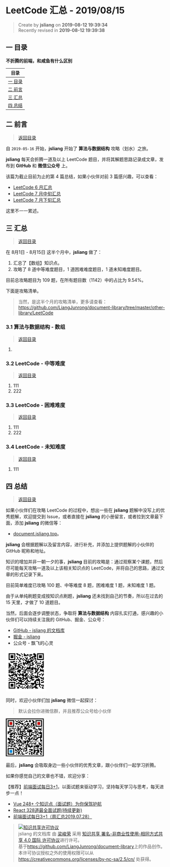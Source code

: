 LeetCode 汇总 - 2019/08/15
===

> Create by **jsliang** on **2019-08-12 19:39:34**  
> Recently revised in **2019-08-12 19:39:38**

## <a name="chapter-one" id="chapter-one">一 目录</a>

**不折腾的前端，和咸鱼有什么区别**

| 目录 |
| --- | 
| [一 目录](#chapter-one) | 
| <a name="catalog-chapter-two" id="catalog-chapter-two"></a>[二 前言](#chapter-two) |
| <a name="catalog-chapter-three" id="catalog-chapter-three"></a>[三 汇总](#chapter-three) |
| <a name="catalog-chapter-four" id="catalog-chapter-four"></a>[四 总结](#chapter-four) |

## <a name="chapter-two" id="chapter-two">二 前言</a>

> [返回目录](#chapter-one)

自 `2019-05-16` 开始，**jsliang** 开始了 **算法与数据结构** 攻略（划水）之旅。

**jsliang** 每天会折腾一道及以上 LeetCode 题目，并将其解题思路记录成文章，发布到 **GitHub** 和 **微信公众号** 上。

该篇为截止目前为止的第 4 篇总结，如果小伙伴对前 3 篇感兴趣，可以查看：

* [LeetCode 6 月汇总](https://github.com/LiangJunrong/document-library/blob/master/other-library/LeetCode/LeetCode-summary/2019-06.md)
* [LeetCode 7 月中旬汇总](https://github.com/LiangJunrong/document-library/blob/master/other-library/LeetCode/LeetCode-summary/2019-07-15.md)
* [LeetCode 7 月下旬汇总](https://github.com/LiangJunrong/document-library/blob/master/other-library/LeetCode/LeetCode-summary/2019-07-30.md)

这里不一一累述。

## <a name="chapter-three" id="chapter-three">三 汇总</a>

> [返回目录](#chapter-one)

在 8月1日 - 8月15日 这半个月中，**jsliang** 做了：

1. 汇总了【数组】知识点。
2. 攻略了 8 道中等难度题目，1 道困难难度题目，1 道未知难度题目。

目前总攻略题目为 109 题，在所有题目数（1142）中的占比为 9.54%。

下面是攻略清单。

> 当然，是这半个月的攻略清单，更多请查看：https://github.com/LiangJunrong/document-library/tree/master/other-library/LeetCode

### <a name="chapter-three-one" id="chapter-three-one">3.1 算法与数据结构 - 数组</a>

> [返回目录](#chapter-one)

1. 

### <a name="chapter-three-two" id="chapter-three-two">3.2 LeetCode - 中等难度</a>

> [返回目录](#chapter-one)

1. 111
2. 222

### <a name="chapter-three-three" id="chapter-three-three">3.3 LeetCode - 困难难度</a>

> [返回目录](#chapter-one)

1. 111
2. 222

### <a name="chapter-three-four" id="chapter-three-four">3.4 LeetCode - 未知难度</a>

> [返回目录](#chapter-one)

1. 111

## <a name="chapter-four" id="chapter-four">四 总结</a>

> [返回目录](#chapter-one)

如果小伙伴们在攻略 LeetCode 的过程中，想出一些在 **jsliang** 题解中没写上的优秀题解，欢迎提交到 Issue，或者直接在 **jsliang** 的小册留言，或者拉到文章最下面，添加 **jsliang** 的微信等：

* [document.jsliang.top](http://document.jsliang.top/)。

**jsliang** 会根据题解以及留言内容，进行补充，并添加上提供题解的小伙伴的 GitHub 昵称和地址。

知识的增加并非一朝一夕的事，**jsliang** 目前的攻略是：通过观察某个课题，然后尽可能每天攻略一道及以上该相关知识点的 LeetCode，并将自己的思路，通过文章的形式记录下来。

目前简单难度已攻略 100 题、中等难度 8 题，困难难度 1 题，未知难度 1 题。

由于从单纯刷题变成按知识点刷题，**jsliang** 还未找到自己的节奏，所以在过去的 15 天里，才做了 10 道题目。

当然，后面会逐步调整状态，争取将 **算法与数据结构** 内容扎实打通，感兴趣的小伙伴们可以持续关注我的 GitHub、掘金、公众号：

* [GitHub - jsliang 的文档库](https://github.com/LiangJunrong/document-library)
* [掘金 - jsliang](https://juejin.im/user/584613ba128fe10058b3cf68/posts)
* 公众号 - 飘飞的心灵

![图](../../../public-repertory/img/z-small-wechat-public-address.jpg)

同时，欢迎小伙伴们加 **jsliang** 微信一起探讨：

> 默认会拉你进微信群，并且推荐公众号给小伙伴

![图](../../../public-repertory/img/z-small-wechat.jpeg)

最后，**jsliang** 会吸取身边一些小伙伴的优秀文章，跟小伙伴们一起学习折腾。

如果你感觉自己的文章也不错，欢迎分享：

【推荐】[前端面试每日3+1](https://github.com/haizlin/fe-interview)，以面试题来驱动学习，坚持每天学习与思考，每天进步一点！

* [Vue 248+ 个知识点（面试题）为你保驾护航](https://juejin.im/post/5d153267e51d4510624f9809)
* [React 328道最全面试题(持续更新)](https://juejin.im/post/5d310e8bf265da1bd261259d)
* [前端面试每日3+1（周汇总2019.07.28）](https://juejin.im/post/5d3d57d7f265da1b80208ec2)

> <a rel="license" href="http://creativecommons.org/licenses/by-nc-sa/4.0/"><img alt="知识共享许可协议" style="border-width:0" src="https://i.creativecommons.org/l/by-nc-sa/4.0/88x31.png" /></a><br /><span xmlns:dct="http://purl.org/dc/terms/" property="dct:title">jsliang 的文档库</span> 由 <a xmlns:cc="http://creativecommons.org/ns#" href="https://github.com/LiangJunrong/document-library" property="cc:attributionName" rel="cc:attributionURL">梁峻荣</a> 采用 <a rel="license" href="http://creativecommons.org/licenses/by-nc-sa/4.0/">知识共享 署名-非商业性使用-相同方式共享 4.0 国际 许可协议</a>进行许可。<br />基于<a xmlns:dct="http://purl.org/dc/terms/" href="https://github.com/LiangJunrong/document-library" rel="dct:source">https://github.com/LiangJunrong/document-library</a>上的作品创作。<br />本许可协议授权之外的使用权限可以从 <a xmlns:cc="http://creativecommons.org/ns#" href="https://creativecommons.org/licenses/by-nc-sa/2.5/cn/" rel="cc:morePermissions">https://creativecommons.org/licenses/by-nc-sa/2.5/cn/</a> 处获得。